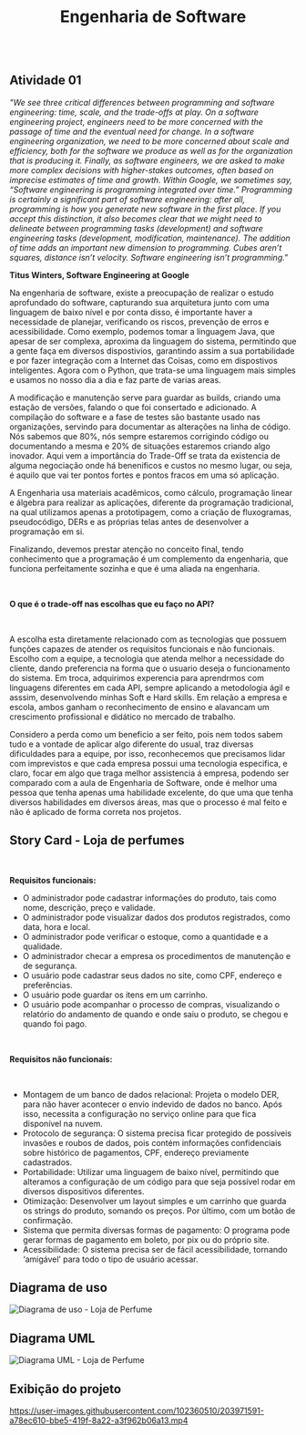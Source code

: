 <h1 align="center">Engenharia de Software</h1>
<br><br>
<h2>Atividade 01</h2>

_"We see three critical differences between programming and software engineering: time, scale, and the trade-offs at play. On a software engineering project, engineers need to be more concerned with the passage of time and the eventual need for change. In a software engineering organization, we need to be more concerned about scale and efficiency, both for the software we produce as well as for the organization that is producing it. Finally, as software engineers, we are asked to make more complex decisions with higher-stakes outcomes, often based on imprecise estimates of time and growth. Within Google, we sometimes say, “Software engineering is programming integrated over time.” Programming is certainly a significant part of software engineering: after all, programming is how you generate new software in the first place. If you accept this distinction, it also becomes clear that we might need to delineate between programming tasks (development) and software engineering tasks (development, modification, maintenance). The addition of time adds an important new dimension to programming. Cubes aren’t squares, distance isn’t velocity. Software engineering isn’t programming."_

**Titus Winters, Software Engineering at Google**

Na engenharia de software, existe a preocupação de realizar o estudo aprofundado do software, capturando sua arquitetura junto com uma linguagem de baixo nível e por conta disso, é importante haver a necessidade de planejar, verificando os riscos, prevenção de erros e acessibilidade.  Como exemplo, podemos tomar a linguagem Java, que apesar de ser complexa, aproxima da linguagem do sistema, permitindo que a gente faça em diversos dispostivios, garantindo assim a sua portabilidade e por fazer integração com a Internet das Coisas, como em dispostivos inteligentes. Agora com o Python, que trata-se uma linguagem mais simples e usamos no nosso dia a dia e faz parte de varias areas.

A modificação e manutenção serve para guardar as builds, criando uma estação de versões, falando o que foi consertado e adicionado. A compilação do software e a fase de testes são bastante usado nas organizações, servindo para documentar as alterações na linha de código. Nós sabemos que 80%, nós sempre estaremos corrigindo código ou documentando a mesma e 20% de situações estaremos criando algo inovador. Aqui vem a importância do Trade-Off se trata da existencia de alguma negociação onde há benenificos e custos no mesmo lugar, ou seja, é aquilo que vai ter pontos fortes e pontos fracos em uma só aplicação.

A Engenharia usa materiais acadêmicos, como cálculo, programação linear e álgebra para realizar as aplicações, diferente da programação tradicional, na qual utilizamos apenas a prototipagem, como a criação de fluxogramas, pseudocódigo, DERs e as próprias telas antes de desenvolver a programação em si.

Finalizando, devemos prestar atenção no conceito final, tendo conhecimento que a programação é um complemento da engenharia, que funciona perfeitamente sozinha e que é uma aliada na engenharia.

<br>

**O que é o trade-off nas escolhas que eu faço no API?**

<br>

A escolha esta diretamente relacionado com as tecnologias que possuem funções capazes de atender os requisitos funcionais e não funcionais. Escolho com a equipe, a tecnologia que atenda melhor a necessidade do cliente, dando preferencia na forma que o usuario deseja o funcionamento do sistema. Em troca, adquirimos experencia para aprendrmos com linguagens diferentes em cada API, sempre aplicando a metodologia ágil e asssim, desenvolvendo minhas Soft e Hard skills. Em relação a empresa e escola, ambos ganham o reconhecimento de ensino e alavancam um crescimento profissional e didático no mercado de trabalho. 

Considero a perda como um beneficio a ser feito, pois nem todos sabem tudo e a vontade de aplicar algo diferente do usual, traz diversas dificuldades para a equipe, por isso, reconhecemos que precisamos lidar com imprevistos e que cada empresa possui uma tecnologia especifica, e claro, focar em algo que traga melhor assistencia á empresa, podendo ser comparado com a aula de Engenharia de Software, onde é melhor uma pessoa que tenha apenas uma habilidade excelente, do que uma que tenha diversos habilidades em diversos áreas, mas que o processo é mal feito e não é aplicado de forma correta nos projetos.


<h2>Story Card - Loja de perfumes</h2>
<br>
<p><b>Requisitos funcionais:</b></p>

<ul>
  <li>O administrador pode cadastrar informações do produto, tais como nome, descrição, preço e validade.</li>
  <li>O administrador pode visualizar dados dos produtos registrados, como data, hora e local.</li>
  <li>O administrador pode verificar o estoque, como a quantidade e a qualidade.</li>
  <li>O administrador checar a empresa os procedimentos de manutenção e de segurança.</li>
  <li>O usuário pode cadastrar seus dados no site, como CPF, endereço e preferências.</li>
  <li>O usuário pode guardar os itens em um carrinho.</li>
  <li>O usuário pode acompanhar o processo de compras, visualizando o relatório do andamento de quando e onde saiu o produto, se chegou e quando foi pago.</li>
</ul>
<br>
<p><b>Requisitos não funcionais:</b></p>
<br>
<ul>
  <li>Montagem de um banco de dados relacional: Projeta o modelo DER, para não haver acontecer o envio indevido de dados no banco. Após isso, necessita a configuração no serviço online para que fica disponível na nuvem.</li>
  <li>Protocolo de segurança: O sistema precisa ficar protegido de possíveis invasões e roubos de dados, pois contém informações confidenciais sobre histórico de pagamentos, CPF, endereço previamente cadastrados.</li>
  <li>Portabilidade: Utilizar uma linguagem de baixo nível, permitindo que alteramos a configuração de um código para que seja possível rodar em diversos dispositivos diferentes.</li>
  <li>Otimização: Desenvolver um layout simples e um carrinho que guarda os strings do produto, somando os preços. Por último, com um botão de confirmação.</li>
  <li>Sistema que permita diversas formas de pagamento: O programa pode gerar formas de pagamento em boleto, por pix ou do próprio site.</li>
  <li>Acessibilidade: O sistema precisa ser de fácil acessibilidade, tornando ‘amigável’ para todo o tipo de usuário acessar.</li>
</ul>

<h2>Diagrama de uso</h2>

![Diagrama de uso - Loja de Perfume](https://user-images.githubusercontent.com/102360510/203967798-15c80b26-8847-413c-9e63-fdbba95a28d9.png)

<h2>Diagrama UML</h2>

![Diagrama UML - Loja de Perfume](https://user-images.githubusercontent.com/102360510/203967484-d23ee099-2084-4b00-8fbd-35b56ebd38e2.png)

<h2>Exibição do projeto</h2>

https://user-images.githubusercontent.com/102360510/203971591-a78ec610-bbe5-419f-8a22-a3f962b06a13.mp4

